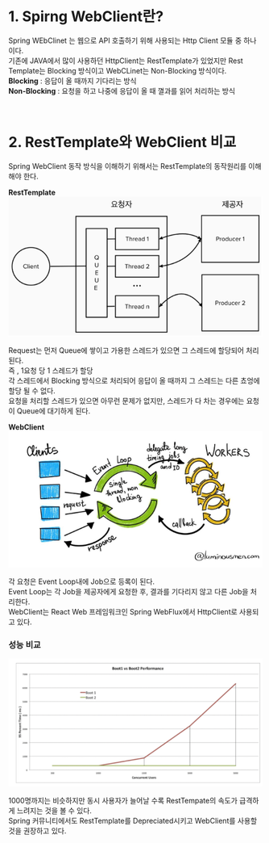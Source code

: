 # 1. Spirng WebClient란?
Spring WEbClinet 는 웹으로 API 호출하기 위해 사용되는 Http Client 모듈 중 하나이다. </br>
기존에 JAVA에서 많이 사용하던 HttpClient는 RestTemplate가 있었지만 Rest Template는 Blocking 방식이고 WebCLinet는 Non-Blocking 방식이다. </br>
**Blocking** : 응답이 올 때까지 기다리는 방식 </br>
**Non-Blocking** : 요청을 하고 나중에 응답이 올 때 껼과를 읽어 처리하는 방식 </br>

</br>

# 2. RestTemplate와 WebClient 비교
Spring WebClient 동작 방식을 이해하기 위해서는 RestTemplate의 동작원리를 이해해야 한다. </br>

 **RestTemplate** </br>
<img src="./image/RestTemplate.png"></img>

Request는 먼저 Queue에 쌓이고 가용한 스레드가 있으면 그 스레드에 할당되어 처리된다. </br>
즉 , 1요청 당 1 스레드가 할당 </br>
각 스레드에서 Blocking 방식으로 처리되어 응답이 올 때까지 그 스레드는 다른 쵸엉에 할당 될 수 없다. </br>
요청을 처리할 스레드가 있으면 아무런 문제가 없지만, 스레드가 다 차는 경우에는 요청이 Queue에 대기하게 된다. </br>

**WebClient** </br>
<img src="./image/WebClient.png"></img>

각 요청은 Event Loop내에 Job으로 등록이 된다. </br>
Event Loop는 각 Job을 제공자에게 요청한 후, 결과를 기다리지 않고 다른 Job을 처리한다. </br>
WebClient는 React Web 프레임워크인 Spring WebFlux에서 HttpClient로 사용되고 있다.


### 성능 비교
<img src="./image/WebClient vs RestTemplate.png"></img>

1000명까지는 비슷하지만 동시 사용자가 늘어날 수록 RestTempate의 속도가 급격하게 느려지는 것을 볼 수 있다. </br>
Spring 커뮤니티에서도 RestTemplate를 Depreciated시키고 WebClient를 사용할 것을 권장하고 있다. </br>
